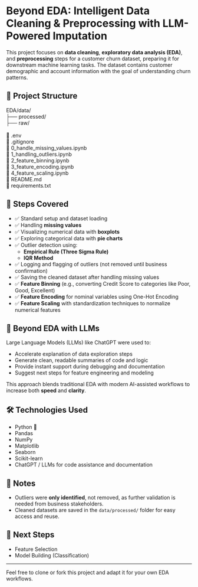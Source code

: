 # Beyond EDA: Intelligent Data Cleaning & Preprocessing with LLM-Powered Imputation

This project focuses on **data cleaning**, **exploratory data analysis (EDA)**, and **preprocessing** steps for a customer churn dataset, preparing it for downstream machine learning tasks. The dataset contains customer demographic and account information with the goal of understanding churn patterns.

## 📁 Project Structure

EDA/data/<br>
├── processed/<br>
├── raw/<br>
<br>
📄 .env <br>
📄 .gitignore <br>
📒 0_handle_missing_values.ipynb <br>
📒 1_handling_outliers.ipynb <br>
📒 2_feature_binning.ipynb <br>
📒 3_feature_encoding.ipynb <br>
📒 4_feature_scaling.ipynb <br>
📄 README.md <br>
📄 requirements.txt <br>

## 🧾 Steps Covered

- ✅ Standard setup and dataset loading  
- ✅ Handling **missing values**
- ✅ Visualizing numerical data with **boxplots**
- ✅ Exploring categorical data with **pie charts**
- ✅ Outlier detection using:
  - **Empirical Rule (Three Sigma Rule)**
  - **IQR Method**
- ✅ Logging and flagging of outliers (not removed until business confirmation)
- ✅ Saving the cleaned dataset after handling missing values
- ✅ **Feature Binning** (e.g., converting Credit Score to categories like Poor, Good, Excellent)
- ✅ **Feature Encoding** for nominal variables using One-Hot Encoding
- ✅ **Feature Scaling** with standardization techniques to normalize numerical features

## 🧠 Beyond EDA with LLMs

Large Language Models (LLMs) like ChatGPT were used to:
- Accelerate explanation of data exploration steps  
- Generate clean, readable summaries of code and logic  
- Provide instant support during debugging and documentation  
- Suggest next steps for feature engineering and modeling

This approach blends traditional EDA with modern AI-assisted workflows to increase both **speed** and **clarity**.

## 🛠️ Technologies Used

- Python 🐍
- Pandas
- NumPy
- Matplotlib
- Seaborn
- Scikit-learn
- ChatGPT / LLMs for code assistance and documentation

## 📌 Notes

- Outliers were **only identified**, not removed, as further validation is needed from business stakeholders.
- Cleaned datasets are saved in the `data/processed/` folder for easy access and reuse.

## 📂 Next Steps

- Feature Selection  
- Model Building (Classification)

---

Feel free to clone or fork this project and adapt it for your own EDA workflows.
